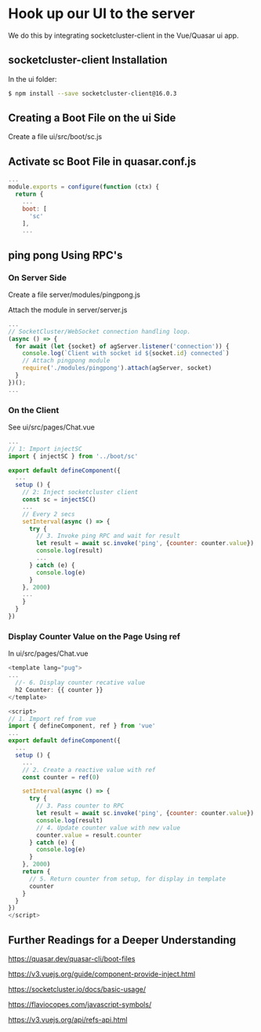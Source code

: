 # Hook up our UI to the server

We do this by integrating socketcluster-client in the Vue/Quasar ui app.

## socketcluster-client Installation

In the ui folder:

```bash
$ npm install --save socketcluster-client@16.0.3
```

## Creating a Boot File on the ui Side

Create a file ui/src/boot/sc.js

## Activate sc Boot File in quasar.conf.js

```js
...
module.exports = configure(function (ctx) {
  return {
    ...
    boot: [
      'sc'
    ],
    ...

```

## ping pong Using RPC's

### On Server Side

Create a file server/modules/pingpong.js

Attach the module in server/server.js

```js
...
// SocketCluster/WebSocket connection handling loop.
(async () => {
  for await (let {socket} of agServer.listener('connection')) {
    console.log(`Client with socket id ${socket.id} connected`)
    // Attach pingpong module
    require('./modules/pingpong').attach(agServer, socket)
  }
})();
...

```

### On the Client

See ui/src/pages/Chat.vue

```js
...
// 1: Import injectSC
import { injectSC } from '../boot/sc'

export default defineComponent({
  ...
  setup () {
    // 2: Inject socketcluster client
    const sc = injectSC()
    ...
    // Every 2 secs
    setInterval(async () => {
      try {
        // 3. Invoke ping RPC and wait for result
        let result = await sc.invoke('ping', {counter: counter.value})
        console.log(result)
        ...
      } catch (e) {
        console.log(e)
      }
    }, 2000)
    ...
    }
  }
})

```

### Display Counter Value on the Page Using ref

In ui/src/pages/Chat.vue

```js
<template lang="pug">
...
  //- 6. Display counter recative value
  h2 Counter: {{ counter }}
</template>

<script>
// 1. Import ref from vue
import { defineComponent, ref } from 'vue'
...
export default defineComponent({
  ...
  setup () {
    ...
    // 2. Create a reactive value with ref
    const counter = ref(0)

    setInterval(async () => {
      try {
        // 3. Pass counter to RPC
        let result = await sc.invoke('ping', {counter: counter.value})
        console.log(result)
        // 4. Update counter value with new value
        counter.value = result.counter
      } catch (e) {
        console.log(e)
      }
    }, 2000)
    return {
      // 5. Return counter from setup, for display in template
      counter
    }
  }
})
</script>
```


## Further Readings for a Deeper Understanding

<https://quasar.dev/quasar-cli/boot-files>

<https://v3.vuejs.org/guide/component-provide-inject.html>

<https://socketcluster.io/docs/basic-usage/>

<https://flaviocopes.com/javascript-symbols/>

<https://v3.vuejs.org/api/refs-api.html>
